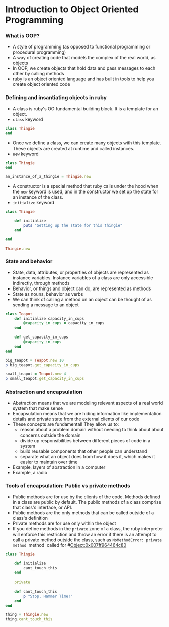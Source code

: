 # Introduction to Object Oriented Programming

### What is OOP?
- A style of programming (as opposed to functional programming or procedural programming)
- A way of creating code that models the complex of the real world, as objects
- In OOP, we create objects that hold data and pass messages to each other by calling methods
- ruby is an object oriented language and has built in tools to help you create object oriented code

### Defining and insantiating objects in ruby
- A class is ruby's OO fundamental building block.  It is a template for an object.  
- `class` keyword
```ruby
class Thingie
end
```
- Once we define a class, we can create many objects with this template.  These objects are created at runtime and called instances.
- `new` keyword
```ruby
class Thingie
end

an_instance_of_a_thingie = Thingie.new
```
- A constructor is a special method that ruby calls under the hood when the `new` keyword is used, and in the constructor we set up the state for an instance of the class.
- `initialize` keyword
```ruby 
class Thingie

    def initialize
        puts "Setting up the state for this thingie"
    end

end

Thingie.new
```

### State and behavior
- State, data, attributes, or properties of objects are represented as instance variables.  Instance variables of a class are only accessible indirectly, through methods
- Behavior, or things and object can do, are represented as methods
- State as nouns, behavior as verbs
- We can think of calling a method on an object can be thought of as sending a message to an object
```ruby
class Teapot
    def initialize capacity_in_cups
        @capacity_in_cups = capacity_in_cups
    end

    def get_capacity_in_cups
        @capacity_in_cups
    end
end

big_teapot = Teapot.new 10
p big_teapot.get_capacity_in_cups

small_teapot = Teapot.new 4
p small_teapot.get_capacity_in_cups
```

### Abstraction and encapsulation
- Abstraction means that we are modeling relevant aspects of a real world system that make sense
- Encapsulation means that we are hiding information like implementation details and private state from the external clients of our code
- These concepts are fundamental!  They allow us to: 
    - reason about a problem domain without needing to think about about concerns outside the domain
    - divide up responsibilities between different pieces of code in a system
    - build reusable components that other people can understand
    - separate what an object does from how it does it, which makes it easier to maintain over time
- Example, layers of abstraction in a computer
- Example, a radio

### Tools of encapsulation: Public vs private methods
- Public methods are for use by the clients of the code.  Methods defined in a class are public by default.  The public methods of a class comprise that class's interface, or API.
- Public methods are the only methods that can be called outside of a class's definition
- Private methods are for use only within the object
- If you define methods in the `private` zone of a class, the ruby interpreter will enforce this restriction and throw an error if there is an attempt to call a private method outside the class, such as `NoMethodError: private method `method' called for #<Object:0x007ff964464c80>
```ruby
class Thingie

    def initialize
        cant_touch_this
    end
    
    private
    
    def cant_touch_this
        p "Stop, Hammer Time!"
    end
end

thing = Thingie.new
thing.cant_touch_this
```
